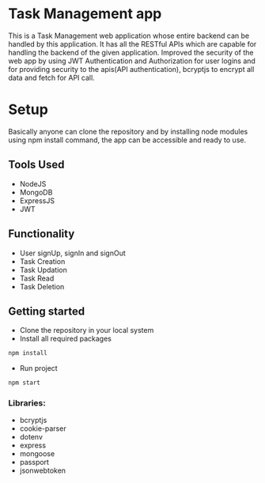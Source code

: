 # Task Management app
This is a Task Management web application whose entire backend can be handled by this application.
It has all the RESTful APIs which are capable for handling the backend of the given application.
Improved the security of the web app by using JWT Authentication and Authorization for user logins and for providing security to the apis(API authentication), bcryptjs to encrypt all data and fetch for API call.

# Setup
Basically anyone can clone the repository and by installing node modules using npm install command, the app can be accessible and ready to use.

## Tools Used 
- NodeJS
- MongoDB
- ExpressJS
- JWT

## Functionality 
- User signUp, signIn and signOut
- Task Creation
- Task Updation
- Task Read
- Task Deletion
 
## Getting started

* Clone the repository in your local system
* Install all required packages
```bash
npm install 
```
* Run project 
```bash
npm start
```

### Libraries: 
* bcryptjs
* cookie-parser
* dotenv
* express
* mongoose
* passport
* jsonwebtoken

